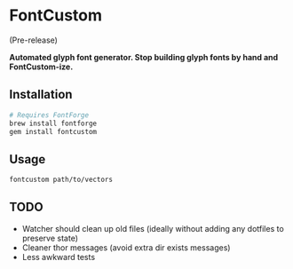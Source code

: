 FontCustom
==========

(Pre-release)

__Automated glyph font generator. Stop building glyph fonts by hand and FontCustom-ize.__


Installation
------------

```sh
# Requires FontForge
brew install fontforge
gem install fontcustom
```


Usage
-----

```sh
fontcustom path/to/vectors
```

TODO
----

* Watcher should clean up old files (ideally without adding any dotfiles to preserve state)
* Cleaner thor messages (avoid extra dir exists messages)
* Less awkward tests
